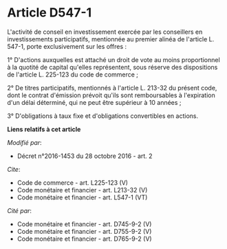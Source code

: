 # Article D547-1

L'activité de conseil en investissement exercée par les conseillers en investissements participatifs, mentionnée au premier
alinéa de l'article L. 547-1, porte exclusivement sur les offres : 

1° D'actions auxquelles est attaché un droit de vote au moins proportionnel à la quotité de capital qu'elles représentent,
sous réserve des dispositions de l'article L. 225-123 du code de commerce ; 

2° De titres participatifs, mentionnés à l'article L. 213-32 du présent code, dont le contrat d'émission prévoit qu'ils sont
remboursables à l'expiration d'un délai déterminé, qui ne peut être supérieur à 10 années ; 

3° D'obligations à taux fixe et d'obligations convertibles en actions.

**Liens relatifs à cet article**

_Modifié par_:

  - Décret n°2016-1453 du 28 octobre 2016 - art. 2

_Cite_:

  - Code de commerce - art. L225-123 (V)
  - Code monétaire et financier - art. L213-32 (V)
  - Code monétaire et financier - art. L547-1 (VT)

_Cité par_:

  - Code monétaire et financier - art. D745-9-2 (V)
  - Code monétaire et financier - art. D755-9-2 (V)
  - Code monétaire et financier - art. D765-9-2 (V)
